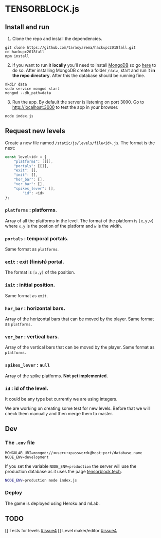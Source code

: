 # TENSORBLOCK.js

## Install and run

1. Clone the repo and install the dependencies.

```
git clone https://github.com/tarasyarema/hackupc2018fall.git
cd hackupc2018fall
npm install
```

2. If you want to run it **locally** you'll need to install [MongoDB](https://www.mongodb.com/) so go [here](https://docs.mongodb.com/manual/administration/install-community/) to do so. 
After installing MongoDB create a folder `/data`, start and run it **in the repo directory**.
After this the database should be running fine.
```
mkdir data
sudo service mongod start
mongod --db_path=data
```

3. Run the app. By default the server is listening on port 3000. Go to [http://localhost:3000](http://localhost:3000) to test the app in your browser.
```
node index.js
```

## Request new levels

Create a new file named `/static/js/levels/file<id>.js`. The format is the next:

```javascript
const level<id> = {
	"platforms": [[]],
	"portals": [[]],
	"exit": [],
	"init": [],
	"hor_bar": [],
	"ver_bar": [],
	"spikes_lever": [],
    	"id": <id>
};
```

### `platforms` : platforms.
Array of all the platforms in the level. The format of the platform is `[x,y,w]` where `x,y` is the postion of the platform and `w` is the width.

### `portals` : temporal portals.
Same format as `platforms`.

### `exit` : exit (finish) portal.
The format is `[x,y]` of the position.

### `init` : initial position.
Same format as `exit`.

### `hor_bar` : horizontal bars.
Array of the horizontal bars that can be moved by the player. Same format as `platforms`.

### `ver_bar` : vertical bars.
Array of the vertical bars that can be moved by the player. Same format as `platforms`.

### `spikes_lever` : `null`
Array of the spike platforms. **Not yet implemented**.

### `id` : id of the level.
It could be any type but currently we are using integers.

We are working on creating some test for new levels. Before that we will check them manually and then merge them to master.

## Dev

### The `.env` file

```
MONGOLAB_URI=mongod://<user>:<password>@host:port/database_name
NODE_ENV=development
```
If you set the variable `NODE_ENV=production` the server will use the production database as it uses the page [tensorblock.tech](http://tensorblock.tech).
```bash
NODE_ENV=production node index.js
```

### Deploy

The game is deployed using Heroku and mLab.

## TODO

[] Tests for levels [#issue4](https://github.com/tarasyarema/tensorblock/issues/3)
[] Level maker/editor [#issue4](https://github.com/tarasyarema/tensorblock/issues/4)
